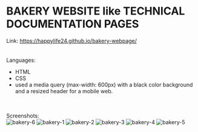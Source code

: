 # BAKERY WEBSITE like TECHNICAL DOCUMENTATION PAGES
Link: https://happylife24.github.io/bakery-webpage/
<br>
<br>
<br>
Languages:
<br>
   <ul>
     <li>HTML</li>
     <li>CSS</li>
     <li>used a media query (max-width: 600px) with a black color background and a resized header for a mobile web.</li>
  </ul>
 <br>
 <br>
Screenshots:
<br>
<img src="https://user-images.githubusercontent.com/124482174/235165070-63e86fb7-528f-4d2c-87ec-ff84646ea333.jpg" alt="bakery-6">
<img src="https://user-images.githubusercontent.com/124482174/235156759-6c4d4932-9c68-44ce-ab6f-1ff5b69f71e7.jpg" alt="bakery-1">
<img src="https://user-images.githubusercontent.com/124482174/235153063-fb9f30da-0d8e-44a9-b902-704bba366323.jpg" alt="bakery-2">
<img src="https://user-images.githubusercontent.com/124482174/235153064-d608eb80-ba01-42f6-8621-76db797f68d0.jpg" alt="bakery-3">
<img src="https://user-images.githubusercontent.com/124482174/235156773-66618cee-b310-4670-8ab0-b9d195e374c9.jpg" alt="bakery-4">
<img src="https://user-images.githubusercontent.com/124482174/235153068-41f4a491-0c13-4922-b360-0b707265920c.jpg" alt="bakery-5">
<br>
<br>



